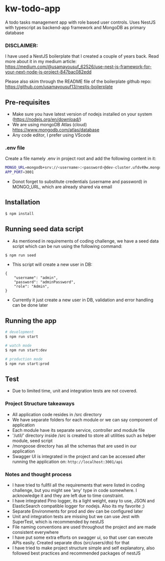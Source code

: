 # kw-todo-app

A todo tasks management app with role based user controls. Uses NestJS with typescript as backend-app framework and MongoDB as primary database

### DISCLAIMER:
I have used a NestJS boilerplate that I created a couple of years back. Read more about it in my medium article:
https://medium.com/@usamayousuf_62526/use-nest-js-framework-for-your-next-node-js-project-847bac082edd

Please also skim through the README file of the boilerplate github repo:
https://github.com/usamayousuf13/nestjs-boilerplate


## Pre-requisites

* Make sure you have latest version of nodejs installed on your system (https://nodejs.org/en/download/)
* We are using mongoDB Atlas (cloud) https://www.mongodb.com/atlas/database
* Any code editor, I prefer using VScode

### .env file

Create a file namely .env in project root and add the following content in it:

```bash
MONGO_URL=mongodb+srv://<username>:<password>@dev-cluster.ufdv49w.mongodb.net/todoApp?retryWrites=true&w=majority&appName=dev-cluster
APP_PORT=3001
```

* Donot forget to substitute credentials (username and password) in MONGO_URL, which are already shared via email

## Installation

```bash
$ npm install
```

## Running seed data script
* As mentioned in requirements of coding challenge, we have a seed data script which can be run using the following command:

```bash
$ npm run seed
```
* This script will create a new user in DB:
```
{
    "username": "admin",
    "password": "adminPassword",
    "role": "Admin",
}
```
* Currently it just create a new user in DB, validation and error handling can be done later

## Running the app

```bash
# development
$ npm run start

# watch mode
$ npm run start:dev

# production mode
$ npm run start:prod
```

## Test

* Due to limited time, unit and integration tests are not covered.

### Project Structure takeaways

* All application code resides in /src directory
* We have separate folders for each module or we can say component of application
* Each module have its separate service, controller and module file
* '/util/' directory inside /src is created to store all utilities such as helper module, seed script
* /mongoose directory has all the schemas that are used in our application
* Swagger UI is integrated in the project and can be accessed after running the application on:
```http://localhost:3001/api```


### Notes and thought process

* I have tried to fullfil all the requirements that were listed in coding challenge, but you might see 'any' type in code somewhere. I acknowledge it and they are left due to time constraint. 
* I have integrated Pino logger, its a light weight, easy to use, JSON and ElasticSearch compatible logger for nodejs. Also its my favorite ;)
* Separate Environments for prod and dev can be configured later
* Unit and integration tests are missing but we can use Jest with SuperTest, which is recommended by nestJS
* File naming conventions are used throughout the project and are made consistent everywhere
* I have put some extra efforts on swagger ui, so that user can execute APIs easily. Created separate dtos (src/users/dto) for that
* I have tried to make project structure simple and self explanatory, also followed best practices and recommended packages of nestJS

